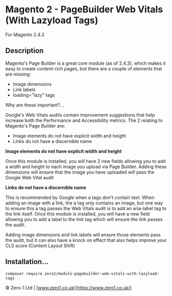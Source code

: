 # Magento 2 - PageBuilder Web Vitals (With Lazyload Tags)

For Magento 2.4.3

## Description

Magento's Page Builder is a great core module (as of 2.4.3), which makes it easy to create content-rich pages, but there are a couple of elements that are missing:

- Image dimensions
- Link labels
- loading="lazy" tags

Why are these important?...

Google's Web Vitals audits contain improvement suggestions that help increase both the Performance and Accessibility metrics. The 2 relating to Magento's Page Builder are:

- Image elements do not have explicit width and height
- Links do not have a discernible name

**Image elements do not have explicit width and height**

Once this module is installed, you will have 2 new fields allowing you to add a width and height to each image you upload via Page Builder. Adding these dimensions will ensure that the image you have uploaded will pass the Google Web Vital audit

**Links do not have a discernible name**

This is recommended by Google when a tags don't contain text. When adding an image with a link, the a tag only contains an image, but one way to ensure this a tag passes the Web Vitals audit is to add an aria-label tag to the link itself.
Once this module is installed, you will have a new field allowing you to add a label to the link tag which will ensure the link passes the audit.

Adding image dimensions and link labels will ensure those elements pass the audit, but it can also have a knock on effect that also helps improve your CLS score (Content Layout Shift)

## Installation...

```
composer require zero1/module-pagebuilder-web-vitals-with-lazyload-tags
```

© Zero-1 Ltd | [www.zero1.co.uk](https://www.zero1.co.uk/)
